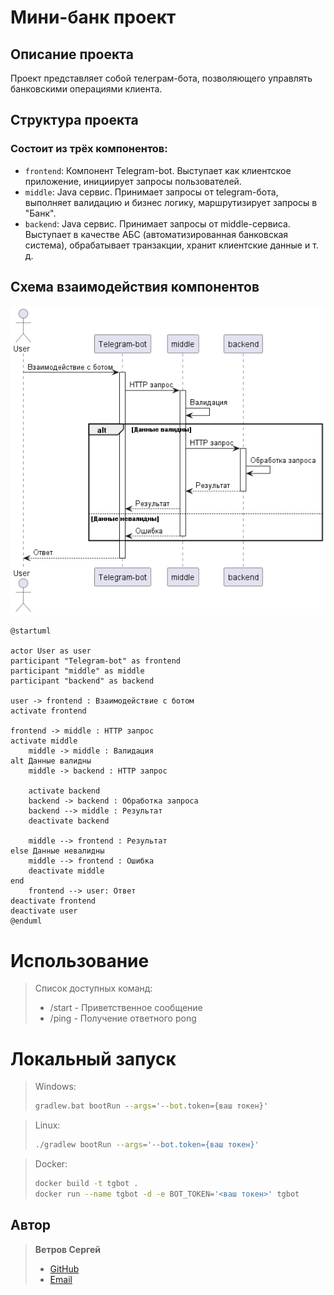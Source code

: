 # Мини-банк проект

## Описание проекта
Проект представляет собой телеграм-бота, позволяющего управлять банковскими операциями клиента.

## Структура проекта
### Состоит из трёх компонентов:
- `frontend`: Компонент Telegram-bot. Выступает как клиентское приложение, инициирует запросы пользователей.
- `middle`: Java сервис. Принимает запросы от telegram-бота, выполняет валидацию и бизнес логику, маршрутизирует запросы в "Банк".
- `backend`: Java сервис. Принимает запросы от middle-сервиса. Выступает в качестве АБС (автоматизированная банковская система), обрабатывает транзакции, хранит клиентские данные и т. д.

## Схема взаимодействия компонентов
<img src="img/scheme.png" alt="Схема взаимодействия компонентов">

```plantuml
@startuml

actor User as user
participant "Telegram-bot" as frontend
participant "middle" as middle
participant "backend" as backend

user -> frontend : Взаимодействие с ботом
activate frontend

frontend -> middle : HTTP запрос
activate middle
    middle -> middle : Валидация
alt Данные валидны
    middle -> backend : HTTP запрос

    activate backend
    backend -> backend : Обработка запроса 
    backend --> middle : Результат
    deactivate backend
    
    middle --> frontend : Результат
else Данные невалидны
    middle --> frontend : Ошибка
    deactivate middle
end
    frontend --> user: Ответ
deactivate frontend
deactivate user
@enduml
```

# Использование
>Список доступных команд:
>- /start - Приветственное сообщение
>- /ping - Получение ответного pong 

# Локальный запуск
>Windows:
>```cmd
>gradlew.bat bootRun --args='--bot.token={ваш токен}'
>```

>Linux:
>```bash
>./gradlew bootRun --args='--bot.token={ваш токен}'
>```

>Docker:
>```bash
>docker build -t tgbot .
>docker run --name tgbot -d -e BOT_TOKEN='<ваш токен>' tgbot
>```

## Автор
>**Ветров Сергей**
>- [GitHub](https://github.com/omon4412)
>- [Email](mailto:vetrov241201@yandex.ru)